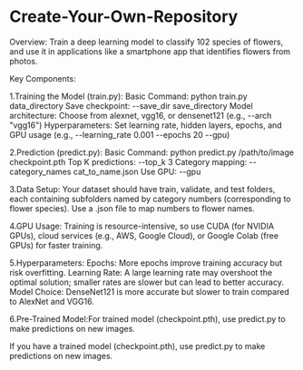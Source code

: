 # Create-Your-Own-Repository

Overview:
Train a deep learning model to classify 102 species of flowers, and use it in applications like a smartphone app that identifies flowers from photos.

Key Components:

1.Training the Model (train.py):
Basic Command: python train.py data_directory
Save checkpoint: --save_dir save_directory
Model architecture: Choose from alexnet, vgg16, or densenet121 (e.g., --arch "vgg16")
Hyperparameters: Set learning rate, hidden layers, epochs, and GPU usage (e.g., --learning_rate 0.001 --epochs 20 --gpu)

2.Prediction (predict.py):
Basic Command: python predict.py /path/to/image checkpoint.pth
Top K predictions: --top_k 3
Category mapping: --category_names cat_to_name.json
Use GPU: --gpu

3.Data Setup:
Your dataset should have train, validate, and test folders, each containing subfolders named by category numbers (corresponding to flower species).
Use a .json file to map numbers to flower names.

4.GPU Usage:
Training is resource-intensive, so use CUDA (for NVIDIA GPUs), cloud services (e.g., AWS, Google Cloud), or Google Colab (free GPUs) for faster training.

5.Hyperparameters:
Epochs: More epochs improve training accuracy but risk overfitting.
Learning Rate: A large learning rate may overshoot the optimal solution; smaller rates are slower but can lead to better accuracy.
Model Choice: DenseNet121 is more accurate but slower to train compared to AlexNet and VGG16.

6.Pre-Trained Model:For trained model (checkpoint.pth), use predict.py to make predictions on new images.

If you have a trained model (checkpoint.pth), use predict.py to make predictions on new images.

